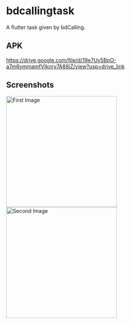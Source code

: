 # bdcallingtask

A flutter task given by bdCalling.

## APK 

https://drive.google.com/file/d/19e7Uv5BpO-a7m6ymmamfVIknrv7A88jZ/view?usp=drive_link 

## Screenshots 

<div>
  <img src="https://drive.google.com/uc?id=1d1NlfRQ-hjXUNN2-8WtdnBAR1eLCeNgZ" alt="First Image" width="300" style="display: inline-block; margin-right: 20px;"/>
  <img src="https://drive.google.com/uc?id=1d3DWyH8bOdMHQZVbLLi-x9rOfMmGlzBq" alt="Second Image" width="300" style="display: inline-block;"/>
</div>

